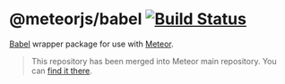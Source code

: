 # @meteorjs/babel [![Build Status](https://travis-ci.com/meteor/babel.svg)](https://travis-ci.com/meteor/babel)

[Babel](https://babeljs.io/) wrapper package for use with [Meteor](https://github.com/meteor/meteor).

> This repository has been merged into Meteor main repository. You can [find it there](https://github.com/meteor/meteor/tree/devel/npm-packages/meteor-babel).

